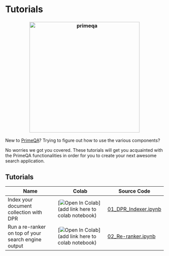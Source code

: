 # Tutorials
<!-- [<i class="fas fa-edit"></i> Edit on GitHub](https://github.com/primeqa/primeqa/edit/main/docs/tutorials.md)         -->
<h3 align="center">
    <img width="350" alt="primeqa" src="_static/img/PrimeQA.png">
</h3>

New to [PrimeQA](https://github.com/primeqa/primeqa)? Trying to figure out how to use the various components? 

No worries we got you covered. These tutorials will get you acquainted with the PrimeQA functionalities in order for you to create your next awesome search application.


## Tutorials
| Name                                     | Colab                                                                                                                                                                                                                                     | Source Code                                                                                                                                      |
| ---------------------------------------- | ----------------------------------------------------------------------------------------------------------------------------------------------------------------------------------------------------------------------------------------- | ------------------------------------------------------------------------------------------------------------------------------------------------ |
| Index your document collection with DPR | [![Open In Colab](https://colab.research.google.com/assets/colab-badge.svg)](add link here to colab notebook)  | [01_DPR_Indexer.ipynb](./tutorials/01_DPR_Indexer.ipynb) 
| Run a re-ranker on top of your search engine output | [![Open In Colab](https://colab.research.google.com/assets/colab-badge.svg)](add link here to colab notebook)  | [02_Re-ranker.ipynb](./tutorials/01_Basic_Re-ranker.ipynb)                                                                             |
